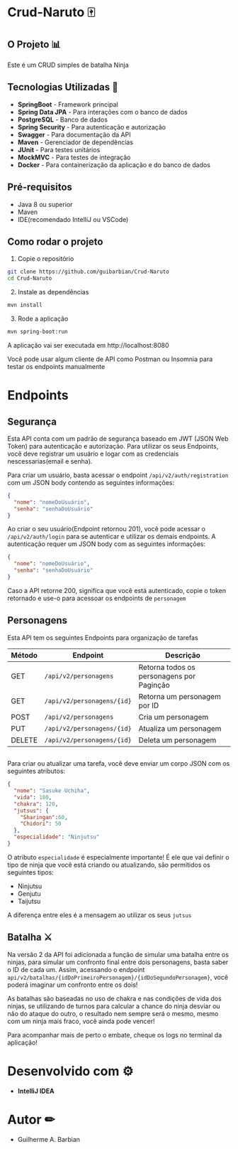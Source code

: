 
# Crud-Naruto 🀄

## O Projeto 📊

Este é um CRUD simples de batalha Ninja

## Tecnologias Utilizadas 🧭

- **SpringBoot** - Framework principal
- **Spring Data JPA** - Para interações com o banco de dados
- **PostgreSQL** - Banco de dados
- **Spring Security** - Para autenticação e autorização
- **Swagger** - Para documentação da API
- **Maven** - Gerenciador de dependências
- **JUnit** - Para testes unitários
- **MockMVC** - Para testes de integração
- **Docker** - Para containerização da aplicação e do banco de dados

## Pré-requisitos

- Java 8 ou superior
- Maven
- IDE(recomendado IntelliJ ou VSCode)

## Como rodar o projeto

1. Copie o repositório
```bash
git clone https://github.com/guibarbian/Crud-Naruto
cd Crud-Naruto
```
2. Instale as dependências
```bash
mvn install
```
3. Rode a aplicação
```bash
mvn spring-boot:run
```
A aplicação vai ser executada em http://localhost:8080

Você pode usar algum cliente de API como Postman ou Insomnia para testar os endpoints manualmente

# Endpoints
## Segurança

Esta API conta com um padrão de segurança baseado em JWT (JSON Web Token) para autenticação e
autorização. Para utilizar os seus Endpoints, você deve registrar um usuário e logar com as credenciais
nescessarias(email e senha).

Para criar um usuário, basta acessar o endpoint `/api/v2/auth/registration` com um JSON body contendo as
seguintes informações:

```json
{
  "nome": "nomeDoUsuário",
  "senha": "senhaDoUsuário"
}
```

Ao criar o seu usuário(Endpoint retornou 201), você pode acessar o `/api/v2/auth/login` para se autenticar e utilizar os
demais endpoints. A autenticação requer um JSON body com as seguintes informações:

```json
{
  "nome": "nomeDoUsuário",
  "senha": "senhaDoUsuário"
}
```

Caso a API retorne 200, significa que você está autenticado, copie o token retornado e use-o para acessoar os
endpoints de `personagem`

## Personagens

Esta API tem os seguintes Endpoints para organização de tarefas

| Método | Endpoint                   | Descrição                                 |
|--------|----------------------------|-------------------------------------------|
| GET    | `/api/v2/personagens`      | Retorna todos os personagens por Paginção |
| GET    | `/api/v2/personagens/{id}` | Retorna um personagem por ID              |
| POST   | `/api/v2/personagens`      | Cria um personagem                        |
| PUT    | `/api/v2/personagens/{id}` | Atualiza um personagem                    |
| DELETE | `/api/v2/personagens/{id}` | Deleta um personagem                      |

## 

Para criar ou atualizar uma tarefa, você deve enviar um corpo JSON com os seguintes atributos:
```json
{
  "nome": "Sasuke Uchiha",
  "vida": 100,
  "chakra": 120,
  "jutsus": {
    "Sharingan":60,
    "Chidori": 50
  },
  "especialidade": "Ninjutsu"
}
```

O atributo `especialidade` é especialmente importante!
É ele que vai definir o tipo de ninja que você está criando ou atualizando,
são permitidos os seguintes tipos:
- Ninjutsu
- Genjutu
- Taijutsu

A diferença entre eles é a mensagem ao utilizar os seus `jutsus`

## Batalha ⚔

Na versão 2 da API foi adicionada a função de simular uma batalha entre os ninjas, 
para simular um confronto final entre dois personagens, basta saber o ID de cada um. Assim, acessando o 
endpoint `api/v2/batalhas/{idDoPrimeiroPersonagem}/{idDoSegundoPersonagem}`, você poderá
imaginar um confronto entre os dois!

As batalhas são baseadas no uso de chakra e nas condições de vida dos ninjas, se utilizando de
turnos para calcular a chance do ninja desviar ou não do ataque do outro, o resultado nem 
sempre será o mesmo, mesmo com um ninja mais fraco, você ainda pode vencer!

Para acompanhar mais de perto o embate, cheque os logs no terminal da aplicação!

# Desenvolvido com ⚙

- **IntelliJ IDEA**

# Autor ✏

- Guilherme A. Barbian 